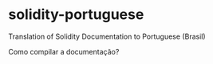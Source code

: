 # solidity-portuguese
Translation of Solidity Documentation to Portuguese (Brasil)

Como compilar a documentação?